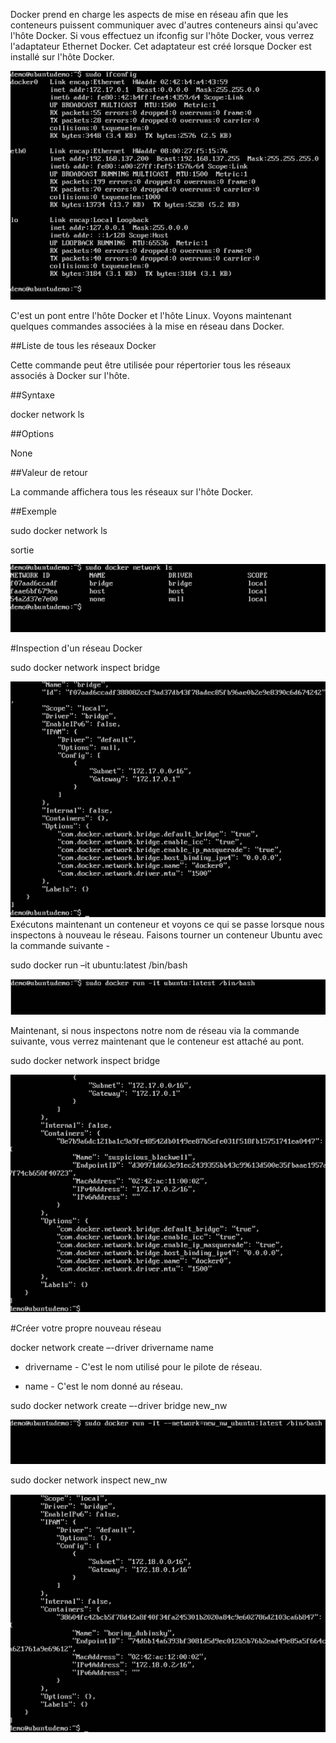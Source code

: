 Docker prend en charge les aspects de mise en réseau afin que les conteneurs puissent communiquer avec d'autres conteneurs ainsi qu'avec l'hôte Docker. Si vous effectuez un ifconfig sur l'hôte Docker, vous verrez l'adaptateur Ethernet Docker. Cet adaptateur est créé lorsque Docker est installé sur l'hôte Docker.

![](1.jpg)

C'est un pont entre l'hôte Docker et l'hôte Linux. Voyons maintenant quelques commandes associées à la mise en réseau dans Docker.

##Liste de tous les réseaux Docker

Cette commande peut être utilisée pour répertorier tous les réseaux associés à Docker sur l'hôte.

##Syntaxe

docker network ls 

##Options	

None

##Valeur de retour

La commande affichera tous les réseaux sur l'hôte Docker.

##Exemple

sudo docker network ls

sortie

![](2.jpg)

#Inspection d'un réseau Docker

sudo docker network inspect bridge 

![](3.jpg)
Exécutons maintenant un conteneur et voyons ce qui se passe lorsque nous inspectons à nouveau le réseau. Faisons tourner un conteneur Ubuntu avec la commande suivante -

sudo docker run –it ubuntu:latest /bin/bash 

![](4.jpg)

Maintenant, si nous inspectons notre nom de réseau via la commande suivante, vous verrez maintenant que le conteneur est attaché au pont.

 sudo docker network inspect bridge

![](5.jpg)

#Créer votre propre nouveau réseau

docker network create –-driver drivername name 

* drivername - C'est le nom utilisé pour le pilote de réseau.

* name - C'est le nom donné au réseau.

sudo docker network create –-driver bridge new_nw 

![](6.jpg)

sudo docker network inspect new_nw 

![](8.jpg)
